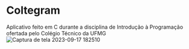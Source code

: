 # Coltegram
Aplicativo feito em C durante a disciplina de Introdução à Programação ofertada pelo Colégio Técnico da UFMG
![Captura de tela 2023-09-17 182510](https://github.com/joaoh04373/Coltegram-2/assets/133141691/c15b8b3d-ee1a-4c6f-a65a-4187c70bf3be)
